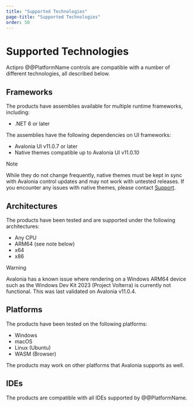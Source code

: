 ```yaml
---
title: "Supported Technologies"
page-title: "Supported Technologies"
order: 50
---
```

# Supported Technologies

Actipro @@PlatformName controls are compatible with a number of different technologies, all described below.

## Frameworks

The products have assemblies available for multiple runtime frameworks, including:

- .NET 6 or later

The assemblies have the following dependencies on UI frameworks:

- Avalonia UI v11.0.7 or later
- Native themes compatible up to Avalonia UI v11.0.10

> [!NOTE]
> While they do not change frequently, native themes must be kept in sync with Avalonia control updates and may not work with untested releases. If you encounter any issues with native themes, please contact [Support](support.md).

## Architectures

The products have been tested and are supported under the following architectures:

- Any CPU
- ARM64 (see note below)
- x64
- x86

> [!WARNING]
> Avalonia has a known issue where rendering on a Windows ARM64 device such as the Windows Dev Kit 2023 (Project Volterra) is currently not functional.  This was last validated on Avalonia v11.0.4.

## Platforms

The products have been tested on the following platforms:

- Windows
- macOS
- Linux (Ubuntu)
- WASM (Browser)

The products may work on other platforms that Avalonia supports as well.

## IDEs

The products are compatible with all IDEs supported by @@PlatformName.
